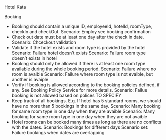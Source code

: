 Hotel Kata

Booking
  * Booking should contain a unique ID, employeeId, hotelId, roomType, checkIn and checkOut.
Scenario: Employ see booking confirmation
  *	Check out date must be at least one day after the check in date.
Scenario: Chceckout validation
  *	Validate if the hotel exists and room type is provided by the hotel
Scenario: Failure hotel doesn’t exists
Scenario: Failure room type doesn’t exists in hotel
  *	Booking should only be allowed if there is at least one room type available during the whole booking period.
Scenario: Failure where no room is avaible
Scenario: Failure where room type is not evaible, but another is avaiple
  *	Verify if booking is allowed according to the booking policies defined, if any. See Booking Policy Service for more details.
Scenario: Failue booking is not allowed based on polices TO SPECIFY
  *	Keep track of all bookings. E.g. If hotel has 5 standard rooms, we should have no more than 5 bookings in the same day.
Scenario: Many booking for same room type in one day when they are avaible
Scenario: Many booking for same room type in one day when they are not avaible
  *	Hotel rooms can be booked many times as long as there are no conflicts with the dates.
Scenario: Bookings for different days
Scenario set: Failure bookings when dates are overlapping
